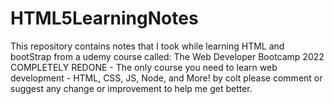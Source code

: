 # HTML5LearningNotes
This repository contains notes that I took while learning HTML and bootStrap from a udemy course called:
The Web Developer Bootcamp 2022 COMPLETELY REDONE - The only course you need to learn web development - HTML, CSS, JS, Node, and More! by colt
please comment or suggest any change or improvement to help me get better. 
